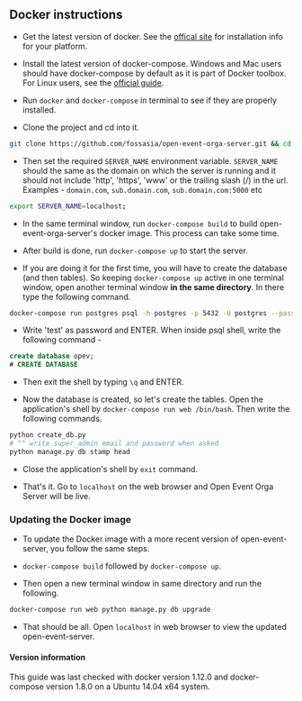 ## Docker instructions

* Get the latest version of docker. See the [offical site](https://docs.docker.com/engine/installation/) for installation info for your platform.

* Install the latest version of docker-compose. Windows and Mac users should have docker-compose by default as it is part of Docker toolbox. For Linux users, see the
[official guide](https://docs.docker.com/compose/install/).

* Run `docker` and `docker-compose` in terminal to see if they are properly installed.

* Clone the project and cd into it.

```bash
git clone https://github.com/fossasia/open-event-orga-server.git && cd open-event-orga-server
```

* Then set the required `SERVER_NAME` environment variable. `SERVER_NAME` should the same as the domain on which the server is running and it should not include 'http', 'https',
'www' or the trailing slash (/) in the url. Examples - `domain.com`, `sub.domain.com`, `sub.domain.com:5000` etc

```bash
export SERVER_NAME=localhost;
```

* In the same terminal window, run `docker-compose build` to build open-event-orga-server's docker image. This process can take some time.

* After build is done, run `docker-compose up` to start the server.

* If you are doing it for the first time, you will have to create the database (and then tables).
So keeping `docker-compose up` active in one terminal window, open another terminal window **in the same directory**. In there type the following command.

```bash
docker-compose run postgres psql -h postgres -p 5432 -U postgres --password
```

* Write 'test' as password and ENTER. When inside psql shell, write the following command -

```sql
create database opev;
# CREATE DATABASE
```

* Then exit the shell by typing `\q` and ENTER.

* Now the database is created, so let's create the tables. Open the application's shell by `docker-compose run web /bin/bash`. Then write the following commands.

```bash
python create_db.py
# ^^ write super_admin email and password when asked
python manage.py db stamp head
```

* Close the application's shell by `exit` command.

* That's it. Go to `localhost` on the web browser and Open Event Orga Server will be live.


### Updating the Docker image

* To update the Docker image with a more recent version of open-event-server, you follow the same steps.

* `docker-compose build` followed by `docker-compose up`.

* Then open a new terminal window in same directory and run the following.

```bash
docker-compose run web python manage.py db upgrade
```

* That should be all. Open `localhost` in web browser to view the updated open-event-server.



#### Version information

This guide was last checked with docker version 1.12.0 and docker-compose version 1.8.0 on a Ubuntu 14.04 x64 system.
